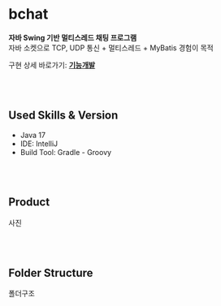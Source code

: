 # bchat
**자바 Swing 기반 멀티스레드 채팅 프로그램**   
자바 소켓으로 TCP, UDP 통신 + 멀티스레드 + MyBatis 경험이 목적

구현 상세 바로가기: **[기능개발](https://github.com/BH946/bchat/blob/main/기능개발.md)**

<br><br>

## Used Skills & Version

- Java 17
- IDE: IntelliJ
- Build Tool: Gradle - Groovy

<br><br>

## Product

사진

<br><br>

## Folder Structure

폴더구조
